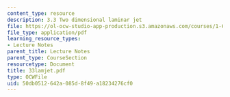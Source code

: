 ```yaml
---
content_type: resource
description: 3.3 Two dimensional laminar jet
file: https://ol-ocw-studio-app-production.s3.amazonaws.com/courses/1-63-advanced-fluid-dynamics-of-the-environment-fall-2002/50db0512642a085d8f49a18234276cf0_33lamjet.pdf
file_type: application/pdf
learning_resource_types:
- Lecture Notes
parent_title: Lecture Notes
parent_type: CourseSection
resourcetype: Document
title: 33lamjet.pdf
type: OCWFile
uid: 50db0512-642a-085d-8f49-a18234276cf0
---
```

